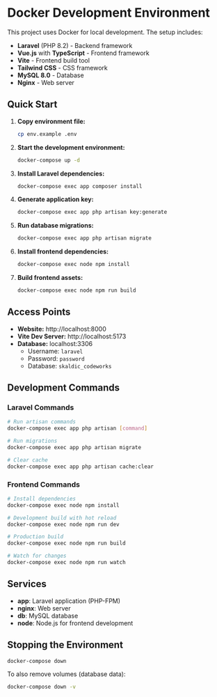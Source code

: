 # Docker Development Environment

This project uses Docker for local development. The setup includes:

- **Laravel** (PHP 8.2) - Backend framework
- **Vue.js** with **TypeScript** - Frontend framework
- **Vite** - Frontend build tool
- **Tailwind CSS** - CSS framework
- **MySQL 8.0** - Database
- **Nginx** - Web server

## Quick Start

1. **Copy environment file:**
   ```bash
   cp env.example .env
   ```

2. **Start the development environment:**
   ```bash
   docker-compose up -d
   ```

3. **Install Laravel dependencies:**
   ```bash
   docker-compose exec app composer install
   ```

4. **Generate application key:**
   ```bash
   docker-compose exec app php artisan key:generate
   ```

5. **Run database migrations:**
   ```bash
   docker-compose exec app php artisan migrate
   ```

6. **Install frontend dependencies:**
   ```bash
   docker-compose exec node npm install
   ```

7. **Build frontend assets:**
   ```bash
   docker-compose exec node npm run build
   ```

## Access Points

- **Website:** http://localhost:8000
- **Vite Dev Server:** http://localhost:5173
- **Database:** localhost:3306
  - Username: `laravel`
  - Password: `password`
  - Database: `skaldic_codeworks`

## Development Commands

### Laravel Commands
```bash
# Run artisan commands
docker-compose exec app php artisan [command]

# Run migrations
docker-compose exec app php artisan migrate

# Clear cache
docker-compose exec app php artisan cache:clear
```

### Frontend Commands
```bash
# Install dependencies
docker-compose exec node npm install

# Development build with hot reload
docker-compose exec node npm run dev

# Production build
docker-compose exec node npm run build

# Watch for changes
docker-compose exec node npm run watch
```

## Services

- **app**: Laravel application (PHP-FPM)
- **nginx**: Web server
- **db**: MySQL database
- **node**: Node.js for frontend development

## Stopping the Environment

```bash
docker-compose down
```

To also remove volumes (database data):
```bash
docker-compose down -v
```

